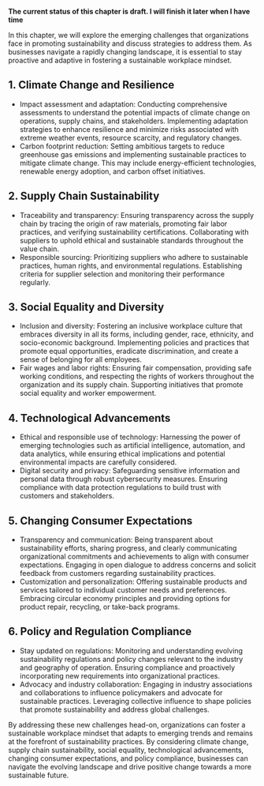 **The current status of this chapter is draft. I will finish it later when I have time**

In this chapter, we will explore the emerging challenges that organizations face in promoting sustainability and discuss strategies to address them. As businesses navigate a rapidly changing landscape, it is essential to stay proactive and adaptive in fostering a sustainable workplace mindset.

**1. Climate Change and Resilience**
------------------------------------

* Impact assessment and adaptation: Conducting comprehensive assessments to understand the potential impacts of climate change on operations, supply chains, and stakeholders. Implementing adaptation strategies to enhance resilience and minimize risks associated with extreme weather events, resource scarcity, and regulatory changes.
* Carbon footprint reduction: Setting ambitious targets to reduce greenhouse gas emissions and implementing sustainable practices to mitigate climate change. This may include energy-efficient technologies, renewable energy adoption, and carbon offset initiatives.

**2. Supply Chain Sustainability**
----------------------------------

* Traceability and transparency: Ensuring transparency across the supply chain by tracing the origin of raw materials, promoting fair labor practices, and verifying sustainability certifications. Collaborating with suppliers to uphold ethical and sustainable standards throughout the value chain.
* Responsible sourcing: Prioritizing suppliers who adhere to sustainable practices, human rights, and environmental regulations. Establishing criteria for supplier selection and monitoring their performance regularly.

**3. Social Equality and Diversity**
------------------------------------

* Inclusion and diversity: Fostering an inclusive workplace culture that embraces diversity in all its forms, including gender, race, ethnicity, and socio-economic background. Implementing policies and practices that promote equal opportunities, eradicate discrimination, and create a sense of belonging for all employees.
* Fair wages and labor rights: Ensuring fair compensation, providing safe working conditions, and respecting the rights of workers throughout the organization and its supply chain. Supporting initiatives that promote social equality and worker empowerment.

**4. Technological Advancements**
---------------------------------

* Ethical and responsible use of technology: Harnessing the power of emerging technologies such as artificial intelligence, automation, and data analytics, while ensuring ethical implications and potential environmental impacts are carefully considered.
* Digital security and privacy: Safeguarding sensitive information and personal data through robust cybersecurity measures. Ensuring compliance with data protection regulations to build trust with customers and stakeholders.

**5. Changing Consumer Expectations**
-------------------------------------

* Transparency and communication: Being transparent about sustainability efforts, sharing progress, and clearly communicating organizational commitments and achievements to align with consumer expectations. Engaging in open dialogue to address concerns and solicit feedback from customers regarding sustainability practices.
* Customization and personalization: Offering sustainable products and services tailored to individual customer needs and preferences. Embracing circular economy principles and providing options for product repair, recycling, or take-back programs.

**6. Policy and Regulation Compliance**
---------------------------------------

* Stay updated on regulations: Monitoring and understanding evolving sustainability regulations and policy changes relevant to the industry and geography of operation. Ensuring compliance and proactively incorporating new requirements into organizational practices.
* Advocacy and industry collaboration: Engaging in industry associations and collaborations to influence policymakers and advocate for sustainable practices. Leveraging collective influence to shape policies that promote sustainability and address global challenges.

By addressing these new challenges head-on, organizations can foster a sustainable workplace mindset that adapts to emerging trends and remains at the forefront of sustainability practices. By considering climate change, supply chain sustainability, social equality, technological advancements, changing consumer expectations, and policy compliance, businesses can navigate the evolving landscape and drive positive change towards a more sustainable future.

